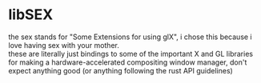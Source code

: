 # libSEX
the sex stands for "Some Extensions for using glX", i chose this because i love having sex with your mother.
<br>
these are literally just bindings to some of the important X and GL libraries for making a hardware-accelerated compositing window manager, don't expect anything good (or anything following the rust API guidelines)
